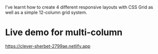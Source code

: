 I've learnt how to create 4 different responsive layouts with CSS Grid as well as a simple 12-column grid system.

# Live demo for multi-column
https://clever-sherbet-2799ae.netlify.app

